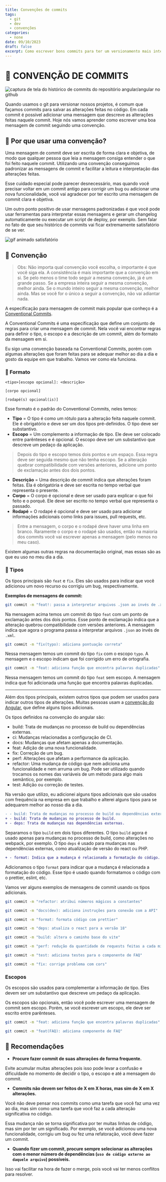 ```yaml
---
title: Convenções de commits
tags:
  - git
  - dev
  - convenções
categories:
  - none
date: 09/10/2023
draft: false
excerpt: Como escrever bons commits para ter um versionamento mais inteligível
---
```


# 📏 CONVENÇÃO DE COMMITS

![captura de tela do histórico de commits do repositório angular/angular no github](./example.png)

Quando usamos o git para versionar nossos projetos, é comum que façamos commits para salvar as alterações feitas no código.
Em cada commit é possível adicionar uma mensagem que descreve as alterações feitas naquele commit. Hoje nós vamos aprender como escrever uma boa mensagem de commit seguindo uma convenção.

## 🤔 Por que usar uma convenção?

Uma mensagem de commit deve ser escrita de forma clara e objetiva, de modo que qualquer pessoa que leia a mensagem consiga entender o que foi feito naquele commit. Utilizando uma convenção conseguimos padronizar as mensagens de commit e facilitar a leitura e interpretação das alterações feitas.

Esse cuidado especial pode parecer desnecessário, mas quando você precisar voltar em um commit antigo para corrigir um bug ou adicionar uma nova funcionalidade, você vai agradecer por ter escrito uma mensagem de commit clara e objetiva.

Um outro ponto positivo de usar mensagens padronizadas é que você pode usar ferramentas para interpretar essas mensagens e gerar um changelog automaticamente ou executar um script de deploy, por exemplo. Sem falar no fato de que seu histórico de commits vai ficar extremamente satisfatório de se ver.

![gif animado satisfatório ](./satisfying.gif)

## 📝 Convenção

> Obs: Não importa qual convenção você escolha, o importante é que você siga ela. A consistência é mais importante que a convenção em si. Se pelo menos o time todo seguir a mesma convenção, já é um grande passo. Se a empresa inteira seguir a mesma convenção, melhor ainda. Se o mundo inteiro seguir a mesma convenção, melhor ainda. Mas se você for o único a seguir a convenção, não vai adiantar nada.

A especificação para mensagem de commit mais popular que conheço é a [Conventional Commits](https://www.conventionalcommits.org/pt-br/v1.0.0).

A Conventional Commits é uma especificação que define um conjunto de regras para criar uma mensagem de commit. Nela você vai encontrar regras para definir o tipo, o escopo e a descrição de um commit, além do formato da mensagem em si.

Eu sigo uma convenção baseada na Conventional Commits, porém com algumas alterações que foram feitas para se adequar melhor ao dia a dia e gosto da equipe em que trabalho. Vamos ver como ela funciona.

### 📝 Formato

```
<tipo>[escopo opcional]: <descrição>

[corpo opcional]

[rodapé(s) opcional(is)]
```

Esse formato é o padrão do Conventional Commits, neles temos:

- **Tipo** = O tipo é como um rótulo para a alteração feita naquele commit. Ele é obrigatório e deve ser um dos tipos pré-definidos. O tipo deve ser substantivo.
- **Escopo** = Um complemento a informação de tipo. Ele deve ser colocado entre parênteses e é opcional. O escopo deve ser um substantivo que descreve um pedaço da aplicação.

> Depois do tipo e escopo temos dois pontos e um espaço. Essa regra deve ser seguida mesmo que não tenha escopo. Se a alteração quebrar compatibilidade com versões anteriores, adicione um ponto de exclamação antes dos dois pontos.

- **Descrição** = Uma descrição de commit indica que alterações foram feitas. Ela é obrigatória e deve ser escrita no tempo verbal que representa o presente.
- **Corpo** = O corpo é opcional e deve ser usado para explicar o que foi feito e o porquê. Ele deve ser escrito no tempo verbal que representa o passado.
- **Rodapé** = O rodapé é opcional e deve ser usado para adicionar informações adicionais como links para issues, pull requests, etc.

> Entre a mensagem, o corpo e o rodapé deve haver uma linha em branco. Raramente o corpo e o rodapé são usados, então na maioria dos commits você vai escrever apenas a mensagem (pelo menos no meu caso).

Existem algumas outras regras na documentação original, mas essas são as que eu uso no meu dia a dia.

### 📝 Tipos

Os tipos principais são `feat` e `fix`. Eles são usados para indicar que você adicionou um novo recurso ou corrigiu um bug, respectivamente.

**Exemplos de mensagens de commit:**

```bash
git commit -m "feat!: passa a interpretar arquivos .json ao invés de .xml"
```

Na mensagem acima temos um commit do tipo `feat` com um ponto de exclamação antes dos dois pontos. Esse ponto de exclamação indica que a alteração quebrou compatibilidade com versões anteriores. A mensagem indica que agora o programa passa a interpretar arquivos `.json` ao invés de `.xml`.

```bash
git commit -m "fix(typo): adiciona pontuação correta"
```

Nessa mensagem temos um commit do tipo `fix` com o escopo `typo`. A mensagem e o escopo indicam que foi corrigido um erro de ortografia.

```bash
git commit -m "feat: adiciona função que encontra palavras duplicadas"
```

Nessa mensagem temos um commit do tipo `feat` sem escopo. A mensagem indica que foi adicionada uma função que encontra palavras duplicadas.

---

Além dos tipos principais, existem outros tipos que podem ser usados para indicar outros tipos de alterações. Muitas pessoas usam a [convenção do Angular](https://github.com/angular/angular/blob/main/CONTRIBUTING.md#commit), que define alguns tipos adicionais.

Os tipos definidos na convenção do angular são:

- build: Trata de mudanças no processo de build ou dependências externas.
- ci: Mudanças relacionadas a configuração de CI.
- docs: Mudanças que afetam apenas a documentação.
- feat: Adição de uma nova funcionalidade.
- fix: Correção de um bug.
- perf: Alterações que afetam a performance da aplicação.
- refactor: Uma mudança de código que nem adiciona uma funcionalidade e nem arruma um bug. Pode ser utilizado quando trocamos os nomes das variáveis de um método para algo mais semântico, por exemplo.
- test: Adição ou correção de testes.

Na versão que utilizo, eu adicionei alguns tipos adicionais que são usados com frequência na empresa em que trabalho e alterei alguns tipos para se adequarem melhor ao nosso dia a dia.

```diff
- - build: Trata de mudanças no processo de build ou dependências externas.
+ - build: Trata de mudanças no processo de build.
+ - deps: Trata de mudanças nas dependências externas.
```

Separamos o tipo `build` em dois tipos diferentes. O tipo `build` agora é usado apenas para mudanças no processo de build, como alterações no webpack, por exemplo. O tipo `deps` é usado para mudanças nas dependências externas, como atualização de versão do react ou PHP.

```diff
+ - format: Indica que a mudança é relacionada a formatação do código.
```

Adicionamos o tipo `format` para indicar que a mudança é relacionada a formatação do código. Esse tipo é usado quando formatamos o código com o prettier, eslint, etc.

Vamos ver alguns exemplos de mensagens de commit usando os tipos adicionais.

```bash
git commit -m "refactor: atribui números mágicos a constantes"
```

```bash
git commit -m "docs(dev): adiciona instruções para conexão com a API"
```

```bash
git commit -m "format: formata código com prettier"
```

```bash
git commit -m "deps: atualiza o react para a versão 18"
```

```bash
git commit -m "build: altera o caminho base do vite"
```

```bash
git commit -m "perf: redução da quantidade de requests feitas a cada minuto"
```

```bash
git commit -m "test: adiciona testes para o componente de FAQ"
```

```bash
git commit -m "fix: corrige problema com cors"
```

### Escopos

Os escopos são usados para complementar a informação de tipo. Eles devem ser um substantivo que descreve um pedaço da aplicação.

Os escopos são opcionais, então você pode escrever uma mensagem de commit sem escopo. Porém, se você escrever um escopo, ele deve ser escrito entre parênteses.

```bash
git commit -m "feat: adiciona função que encontra palavras duplicadas"
```

```bash
git commit -m "feat(FAQ): adiciona componente de FAQ"
```

## 🌳 Recomendações

- **Procure fazer commit de suas alterações de forma frequente.**

Evite acumular muitas alterações pois isso pode levar a confusão e dificuldade no momento de decidir o tipo, o escopo e até a mensagem do commit.

- **Commits não devem ser feitos de X em X horas, mas sim de X em X alterações.**

Você não deve pensar nos commits como uma tarefa que você faz uma vez ao dia, mas sim como uma tarefa que você faz a cada alteração significativa no código.

Essa mudança não se torna significativa por ter muitas linhas de código, mas sim por ter um significado. Por exemplo, se você adicionou uma nova funcionalidade, corrigiu um bug ou fez uma refatoração, você deve fazer um commit.

- **Quando fizer um commit, procure sempre selecionar as alterações com o menor número de dependências (`uso de código externo ao daquele arquivo`) possíveis.**

Isso vai facilitar na hora de fazer o merge, pois você vai ter menos conflitos para resolver.
